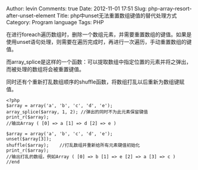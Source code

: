 Author: levin
Comments: true
Date: 2012-11-01 17:51
Slug: php-array-resort-after-unset-element
Title: php中unset无法重置数组键值的替代处理方式
Category: Program language
Tags: PHP

在进行foreach遍历数组时，删除一个数组元素，并需要重置数组的键值。如果是使用unset语句处理，则需要在遍历完成时，再进行一次遍历，手动重置数组的键值。

而array\_splice是这样的一个函数：可以提取数组中指定位置的元素并将之弹出，而被处理的数组将会被重置键值。<!-- more -->

同时还有个重新打乱数组顺序的shuffle函数，将数组打乱以后重新为数组键赋值。

    <?php
    $array = array('a', 'b', 'c', 'd', 'e');
    array_splice($array, 1, 2);	//弹出的同时不为此元素保留键值
    print_r($array);
    //输出Array ( [0] => a [1] => d [2] => e )
    
    $array = array('a', 'b', 'c', 'd', 'e');
    unset($array[3]);
    shuffle($array);	//打乱数组并重新给所有元素键值初始化
    print_r($array);
    //输出打乱的数组，例如Array ( [0] => b [1] => e [2] => a [3] => c )
    //end
